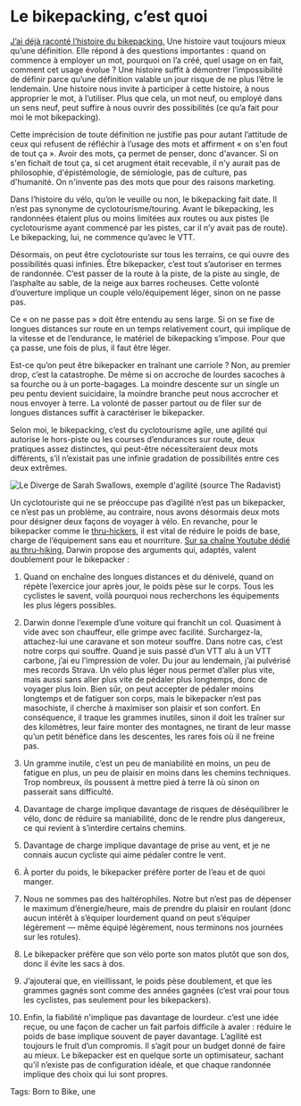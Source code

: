 # Le bikepacking, c’est quoi

[J’ai déjà raconté l’histoire du bikepacking.](https://tcrouzet.com/2019/04/01/une-breve-histoire-du-bikepacking/) Une histoire vaut toujours mieux qu’une définition. Elle répond à des questions importantes : quand on commence à employer un mot, pourquoi on l’a créé, quel usage on en fait, comment cet usage évolue ? Une histoire suffit à démontrer l’impossibilité de définir parce qu’une définition valable un jour risque de ne plus l’être le lendemain. Une histoire nous invite à participer à cette histoire, à nous approprier le mot, à l’utiliser. Plus que cela, un mot neuf, ou employé dans un sens neuf, peut suffire à nous ouvrir des possibilités (ce qu’a fait pour moi le mot bikepacking).<span id="more-51493"></span>

Cette imprécision de toute définition ne justifie pas pour autant l’attitude de ceux qui refusent de réfléchir à l’usage des mots et affirment « on s'en fout de tout ça ». Avoir des mots, ça permet de penser, donc d'avancer. Si on s'en fichait de tout ça, si cet arugment était recevable, il n'y aurait pas de philosophie, d'épistémologie, de sémiologie, pas de culture, pas d'humanité. On n'invente pas des mots que pour des raisons marketing.

Dans l’histoire du vélo, qu’on le veuille ou non, le bikepacking fait date. Il n’est pas synonyme de cyclotourisme/touring. Avant le bikepacking, les randonnées étaient plus ou moins limitées aux routes ou aux pistes (le cyclotourisme ayant commencé par les pistes, car il n’y avait pas de route). Le bikepacking, lui, ne commence qu’avec le VTT.

Désormais, on peut être cyclotouriste sur tous les terrains, ce qui ouvre des possibilités quasi infinies. Être bikepacker, c’est tout s’autoriser en termes de randonnée. C’est passer de la route à la piste, de la piste au single, de l’asphalte au sable, de la neige aux barres rocheuses. Cette volonté d’ouverture implique un couple vélo/équipement léger, sinon on ne passe pas.

Ce « on ne passe pas » doit être entendu au sens large. Si on se fixe de longues distances sur route en un temps relativement court, qui implique de la vitesse et de l’endurance, le matériel de bikepacking s’impose. Pour que ça passe, une fois de plus, il faut être léger.

Est-ce qu’on peut être bikepacker en traînant une carriole ? Non, au premier drop, c’est la catastrophe. De même si on accroche de lourdes sacoches à sa fourche ou à un porte-bagages. La moindre descente sur un single un peu pentu devient suicidaire, la moindre branche peut nous accrocher et nous envoyer à terre. La volonté de passer partout ou de filer sur de longues distances suffit à caractériser le bikepacker.

Selon moi, le bikepacking, c’est du cyclotourisme agile, une agilité qui autorise le hors-piste ou les courses d’endurances sur route, deux pratiques assez distinctes, qui peut-être nécessiteraient deux mots différents, s’il n’existait pas une infinie gradation de possibilités entre ces deux extrêmes.

![Le Diverge de Sarah Swallows, exemple d'agilité (source The Radavist)](https://tcrouzet.comhttps://tcrouzet.com/images_tc/2019/05/Sarah-Swallows-S-Works-Diverge-600x400.jpg)

Un cyclotouriste qui ne se préoccupe pas d’agilité n’est pas un bikepacker, ce n’est pas un problème, au contraire, nous avons désormais deux mots pour désigner deux façons de voyager à vélo. En revanche, pour le bikepacker comme le [thru-hickers](https://en.wikipedia.org/wiki/Thru-hiking), il est vital de réduire le poids de base, charge de l’équipement sans eau et nourriture. [Sur sa chaîne Youtube dédié au thru-hiking](https://www.youtube.com/watch?v=6iGIfJjv_Pk), Darwin propose des arguments qui, adaptés, valent doublement pour le bikepacker :

1. Quand on enchaîne des longues distances et du dénivelé, quand on répète l’exercice jour après jour, le poids pèse sur le corps. Tous les cyclistes le savent, voilà pourquoi nous recherchons les équipements les plus légers possibles.

2. Darwin donne l’exemple d’une voiture qui franchit un col. Quasiment à vide avec son chauffeur, elle grimpe avec facilité. Surchargez-la, attachez-lui une caravane et son moteur souffre. Dans notre cas, c’est notre corps qui souffre. Quand je suis passé d’un VTT alu à un VTT carbone, j’ai eu l’impression de voler. Du jour au lendemain, j’ai pulvérisé mes records Strava. Un vélo plus léger nous permet d’aller plus vite, mais aussi sans aller plus vite de pédaler plus longtemps, donc de voyager plus loin. Bien sûr, on peut accepter de pédaler moins longtemps et de fatiguer son corps, mais le bikepacker n’est pas masochiste, il cherche à maximiser son plaisir et son confort. En conséquence, il traque les grammes inutiles, sinon il doit les traîner sur des kilomètres, leur faire monter des montagnes, ne tirant de leur masse qu’un petit bénéfice dans les descentes, les rares fois où il ne freine pas.

3. Un gramme inutile, c’est un peu de maniabilité en moins, un peu de fatigue en plus, un peu de plaisir en moins dans les chemins techniques. Trop nombreux, ils poussent à mettre pied à terre là où sinon on passerait sans difficulté.

4. Davantage de charge implique davantage de risques de déséquilibrer le vélo, donc de réduire sa maniabilité, donc de le rendre plus dangereux, ce qui revient à s’interdire certains chemins.

5. Davantage de charge implique davantage de prise au vent, et je ne connais aucun cycliste qui aime pédaler contre le vent.

6. À porter du poids, le bikepacker préfère porter de l’eau et de quoi manger.

7. Nous ne sommes pas des haltérophiles. Notre but n’est pas de dépenser le maximum d’énergie/heure, mais de prendre du plaisir en roulant (donc aucun intérêt à s’équiper lourdement quand on peut s’équiper légèrement — même équipé légèrement, nous terminons nos journées sur les rotules).

8. Le bikepacker préfère que son vélo porte son matos plutôt que son dos, donc il évite les sacs à dos.

9. J’ajouterai que, en vieillissant, le poids pèse doublement, et que les grammes gagnés sont comme des années gagnées (c’est vrai pour tous les cyclistes, pas seulement pour les bikepackers).

10. Enfin, la fiabilité n'implique pas davantage de lourdeur. c’est une idée reçue, ou une façon de cacher un fait parfois difficile à avaler : réduire le poids de base implique souvent de payer davantage. L’agilité est toujours le fruit d’un compromis. Il s’agit pour un budget donné de faire au mieux. Le bikepacker est en quelque sorte un optimisateur, sachant qu’il n’existe pas de configuration idéale, et que chaque randonnée implique des choix qui lui sont propres.

Tags: Born to Bike, une